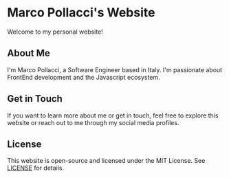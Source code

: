 # Marco Pollacci's Website

Welcome to my personal website!

## About Me

I'm Marco Pollacci, a Software Engineer based in Italy. I'm passionate about FrontEnd development and the Javascript ecosystem.

## Get in Touch

If you want to learn more about me or get in touch, feel free to explore this website or reach out to me through my social media profiles.

## License

This website is open-source and licensed under the MIT License. See [LICENSE](LICENSE) for details.

